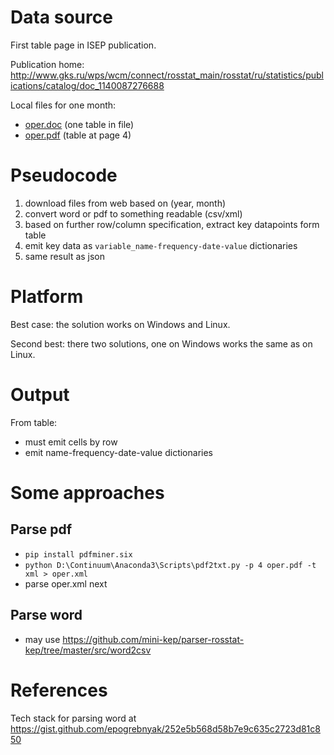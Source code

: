 Data source
===========

First table page in ISEP publication. 

Publication home: 
	<http://www.gks.ru/wps/wcm/connect/rosstat_main/rosstat/ru/statistics/publications/catalog/doc_1140087276688>
	
Local files for one month:

  - [oper.doc](oper.doc) (one table in file)
  - [oper.pdf](oper.pdf) (table at page 4)
	
Pseudocode
==========

1. download files from web based on (year, month)
2. convert word or pdf to something readable (csv/xml)
3. based on further row/column specification, extract key datapoints form table 
4. emit key data as  ```variable_name-frequency-date-value``` dictionaries
5. same result as json

Platform
========

Best case: the solution works on Windows and Linux.

Second best: there two solutions, one on Windows works the same as on Linux. 

  
Output
======
	
From table:	

  - must emit cells by row 
  - emit name-frequency-date-value dictionaries
	
	
Some approaches
===============

Parse pdf
---------

- ```pip install pdfminer.six```
- ```python D:\Continuum\Anaconda3\Scripts\pdf2txt.py -p 4 oper.pdf -t xml > oper.xml```
- parse oper.xml next

Parse word
----------

- may use <https://github.com/mini-kep/parser-rosstat-kep/tree/master/src/word2csv>

References
==========

Tech stack for parsing word at <https://gist.github.com/epogrebnyak/252e5b568d58b7e9c635c2723d81c850>

